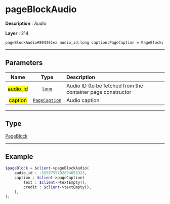 # pageBlockAudio

**Description** : *Audio*

**Layer** : 214

```tl
pageBlockAudio#804361ea audio_id:long caption:PageCaption = PageBlock;
```

---

## Parameters

| Name | Type | Description |
| :---: | :---: | :--- |
| <mark>audio_id</mark> | [`long`](type/long) | Audio ID (to be fetched from the container page constructor |
| <mark>caption</mark> | [`PageCaption`](type/PageCaption) | Audio caption |

---

## Type

[PageBlock](type/PageBlock)

---

## Example

```php
$pageBlock = $client->pageBlockAudio(
	audio_id : -5559755792894659323,
	caption : $client->pageCaption(
		text : $client->textEmpty(),
		credit : $client->textEmpty(),
	),
);
```
